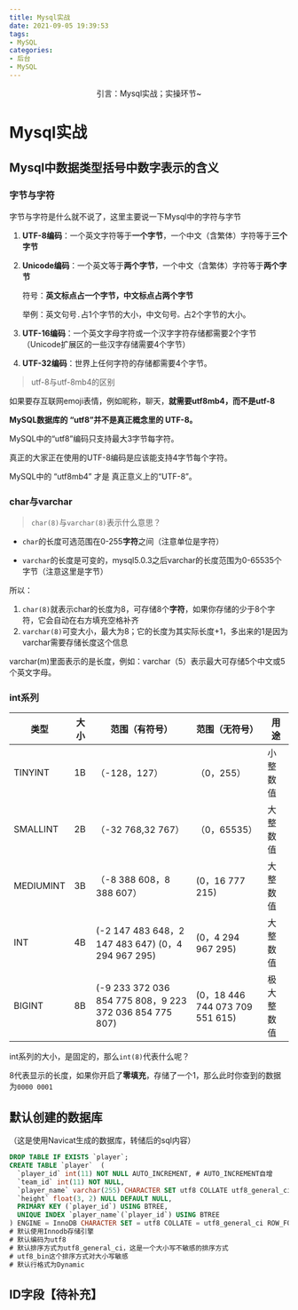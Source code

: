 ```yaml
---
title: Mysql实战
date: 2021-09-05 19:39:53
tags: 
- MySQL
categories: 
- 后台
- MySQL
---
```


<center>
引言：Mysql实战；实操环节~
</center>
<!--more-->

# Mysql实战

## Mysql中数据类型括号中数字表示的含义

### 字节与字符

字节与字符是什么就不说了，这里主要说一下Mysql中的字符与字节

1. **UTF-8编码**：一个英文字符等于**一个字节**，一个中文（含繁体）字符等于**三个字节**

2. **Unicode编码**：一个英文等于**两个字节**，一个中文（含繁体）字符等于**两个字节**

   符号：**英文标点占一个字节，中文标点占两个字节**

   举例：英文句号`.`占1个字节的大小，中文句号`。`占2个字节的大小。

3. **UTF-16编码**：一个英文字母字符或一个汉字字符存储都需要2个字节（Unicode扩展区的一些汉字存储需要4个字节）

4. **UTF-32编码**：世界上任何字符的存储都需要4个字节。

> utf-8与utf-8mb4的区别

如果要存互联网emoji表情，例如昵称，聊天，**就需要utf8mb4，而不是utf-8**

**MySQL数据库的 “utf8”并不是真正概念里的 UTF-8。**

MySQL中的“utf8”编码只支持最大3字节每字符。

真正的大家正在使用的UTF-8编码是应该能支持4字节每个字符。

MySQL中的 “utf8mb4” 才是 真正意义上的“UTF-8”。

### char与varchar

> `char(8)`与`varchar(8)`表示什么意思？

- `char`的长度可选范围在0-255**字符**之间（注意单位是字符）

- `varchar`的长度是可变的，mysql5.0.3之后varchar的长度范围为0-65535个字节（注意这里是字节）

所以：

1. `char(8)`就表示char的长度为8，可存储8个**字符**，如果你存储的少于8个字符，它会自动在右方填充空格补齐
2. `varchar(8)`可变大小，最大为8；它的长度为其实际长度+1，多出来的1是因为varchar需要存储长度这个信息

varchar(m)里面表示的是长度，例如：varchar（5）表示最大可存储5个中文或5个英文字母。 

### int系列

| 类型      | 大小 | 范围（有符号）                                          | 范围（无符号）                  | 用途       |
| --------- | ---- | ------------------------------------------------------- | ------------------------------- | ---------- |
| TINYINT   | 1B   | （-128，127）                                           | （0，255）                      | 小整数值   |
| SMALLINT  | 2B   | （-32 768,32 767）                                      | （0，65535）                    | 大整数值   |
| MEDIUMINT | 3B   | （-8 388 608，8 388 607）                               | (0，16 777 215)                 | 大整数值   |
| INT       | 4B   | (-2 147 483 648，2 147 483 647) (0，4 294 967 295)      | (0，4 294 967 295)              | 大整数值   |
| BIGINT    | 8B   | (-9 233 372 036 854 775 808，9 223 372 036 854 775 807) | (0，18 446 744 073 709 551 615) | 极大整数值 |

int系列的大小，是固定的，那么`int(8)`代表什么呢？

8代表显示的长度，如果你开启了**零填充**，存储了一个1，那么此时你查到的数据为`0000 0001`

## 默认创建的数据库

（这是使用Navicat生成的数据库，转储后的sql内容）

```sql
DROP TABLE IF EXISTS `player`;
CREATE TABLE `player`  (
  `player_id` int(11) NOT NULL AUTO_INCREMENT, # AUTO_INCREMENT自增
  `team_id` int(11) NOT NULL,
  `player_name` varchar(255) CHARACTER SET utf8 COLLATE utf8_general_ci NOT NULL,
  `height` float(3, 2) NULL DEFAULT NULL,
  PRIMARY KEY (`player_id`) USING BTREE,
  UNIQUE INDEX `player_name`(`player_id`) USING BTREE
) ENGINE = InnoDB CHARACTER SET = utf8 COLLATE = utf8_general_ci ROW_FORMAT = Dynamic;
# 默认使用Innodb存储引擎
# 默认编码为utf8
# 默认排序方式为utf8_general_ci，这是一个大小写不敏感的排序方式
# utf8_bin这个排序方式对大小写敏感
# 默认行格式为Dynamic
```

## ID字段【待补充】










